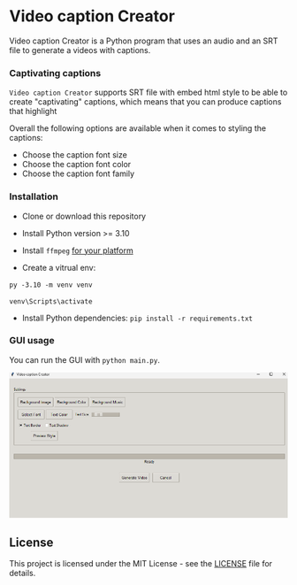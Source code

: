 # Video caption Creator

Video caption Creator is a Python program that uses an audio and an SRT file to generate a videos with captions.

### Captivating captions

`Video caption Creator` supports SRT file with embed html style to be able to create "captivating" captions,
 which means that you can produce captions that highlight

Overall the following options are available when it comes to styling the captions:

- Choose the caption font size
- Choose the caption font color
- Choose the caption font family

### Installation

* Clone or download this repository

* Install Python version >= 3.10

* Install `ffmpeg` [for your platform](https://ffmpeg.org/download.html)

* Create a vitrual env:

```
py -3.10 -m venv venv
```

```
venv\Scripts\activate
```

* Install Python dependencies: `pip install -r requirements.txt`

### GUI usage

You can run the GUI with `python main.py`.

![Demo](image/App.png)

## License

This project is licensed under the MIT License - see the [LICENSE](LICENSE) file for details.